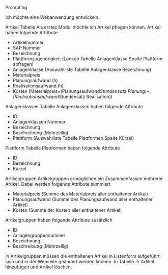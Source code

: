 Prompting

Ich möchte eine Webanwendung entwickeln.

Artikel Tabelle
Als erstes Modul möchte ich Artikel pflegen können.
Artikel haben folgende Attribute
- Artikelnummer
- SAP Nummer
- Bezeichnung
- Plattformzugehörigkeit (Lookup Tabelle Anlagenklasse Spalte Plattform abfragen)
- Anlagenklasse (Auswahlliste Tabelle Anlagenklasse Bezeichnung)
- Materialpreis
- Planungsaufwand (h)
- Realisationsaufwand (h)
- Kosten (Materialpreis+(Planungsaufwand*Stundensatz Planung)+(Realisationsaufwand*Stundensatz Realisation))

Anlagenklassen Tabelle
Anlagenklassen haben folgende Attribute
- ID
- Anlagenklassen Nummer
- Bezeichnung
- Beschreibung (Mehrzeilig)
- Plattform (Auswahlliste Tabelle Plattformen Spalte Kürzel)

Plattform Tabelle
Plattformen haben folgende Attribute
- ID
- Bezeichnung
- Kürzel

Artikelgruppen
Artikelgruppen ermöglichen ein Zusammenfassen mehrerer Artikel.
Dabei werden folgende Attribute summiert
- Materialpreis (Summe des Materialpreis aller enthaltener Artikel)
- Planungsaufwand (Summe des Planungsaufwand aller enthaltener Artikel)
- Kosten (Summe der Kosten aller enthaltener Artikel)

Artikelgruppen haben folgende Attribute zusätzlich
- ID
- Anlagengruppennummer
- Bezeichnung
- Beschreibung (Mehrzeilig)

In Artikelgruppen müssen die enthaltenen Artikel in Listenform aufgeführt sein und in der Webseite geändert werden können. In Tabelle -> Artikel hinzufügen und Artikel löschen.